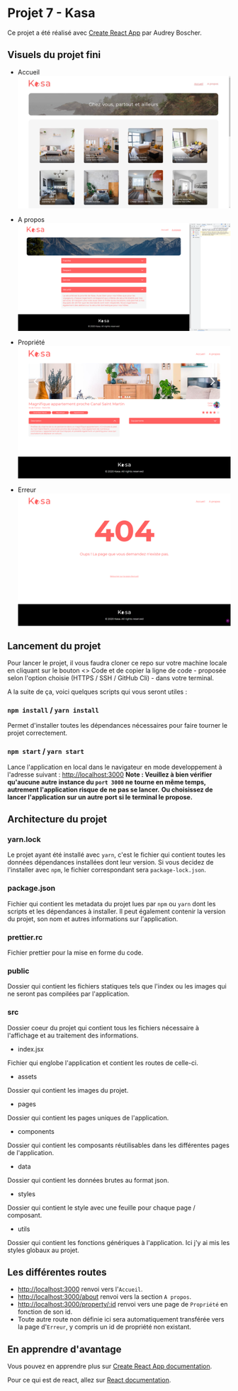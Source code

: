 # Projet 7 - Kasa

Ce projet a été réalisé avec [Create React App](https://github.com/facebook/create-react-app) par Audrey Boscher.

## Visuels du projet fini

- Accueil
  ![Home](https://github.com/Boscher-audrey/PROJET7/blob/master/public/README/Home.jpg?raw=true)

- A propos
  ![About](https://github.com/Boscher-audrey/PROJET7/blob/master/public/README/About.png?raw=true)

- Propriété
  ![Property](https://github.com/Boscher-audrey/PROJET7/blob/master/public/README/Property.png?raw=true)

- Erreur
  ![Error](https://github.com/Boscher-audrey/PROJET7/blob/master/public/README/Error.png?raw=true)

## Lancement du projet

Pour lancer le projet, il vous faudra cloner ce repo sur votre machine locale en cliquant sur le bouton <> Code et de copier la ligne de code - proposée selon l'option choisie (HTTPS / SSH / GitHub Cli) - dans votre terminal.

A la suite de ça, voici quelques scripts qui vous seront utiles :

### `npm install` / `yarn install`

Permet d'installer toutes les dépendances nécessaires pour faire tourner le projet correctement.

### `npm start` / `yarn start`

Lance l'application en local dans le navigateur en mode developpement à l'adresse suivant : [http://localhost:3000](http://localhost:3000)
**Note : Veuillez à bien vérifier qu'aucune autre instance du `port 3000` ne tourne en même temps, autrement l'application risque de ne pas se lancer.**
**Ou choisissez de lancer l'application sur un autre port si le terminal le propose.**

## Architecture du projet

### yarn.lock

Le projet ayant été installé avec `yarn`, c'est le fichier qui contient toutes les données dépendances installées dont leur version.
Si vous decidez de l'installer avec `npm`, le fichier correspondant sera `package-lock.json`.

### package.json

Fichier qui contient les metadata du projet lues par `npm` ou `yarn` dont les scripts et les dépendances à installer.
Il peut également contenir la version du projet, son nom et autres informations sur l'application.

### prettier.rc

Fichier prettier pour la mise en forme du code.

### public

Dossier qui contient les fichiers statiques tels que l'index ou les images qui ne seront pas compilées par l'application.

### src

Dossier coeur du projet qui contient tous les fichiers nécessaire à l'affichage et au traitement des informations.

- index.jsx

Fichier qui englobe l'application et contient les routes de celle-ci.

- assets

Dossier qui contient les images du projet.

- pages

Dossier qui contient les pages uniques de l'application.

- components

Dossier qui contient les composants réutilisables dans les différentes pages de l'application.

- data

Dossier qui contient les données brutes au format json.

- styles

Dossier qui contient le style avec une feuille pour chaque page / composant.

- utils

Dossier qui contient les fonctions génériques à l'application.
Ici j'y ai mis les styles globaux au projet.

## Les différentes routes

- [http://localhost:3000](http://localhost:3000) renvoi vers l'`Accueil`.
- [http://localhost:3000/about](http://localhost:3000/about) renvoi vers la section `A propos`.
- [http://localhost:3000/property/:id](http://localhost:3000/about) renvoi vers une page de `Propriété` en fonction de son id.
- Toute autre route non définie ici sera automatiquement transférée vers la page d'`Erreur`, y compris un id de propriété non existant.

## En apprendre d'avantage

Vous pouvez en apprendre plus sur [Create React App documentation](https://facebook.github.io/create-react-app/docs/getting-started).

Pour ce qui est de react, allez sur [React documentation](https://reactjs.org/).
